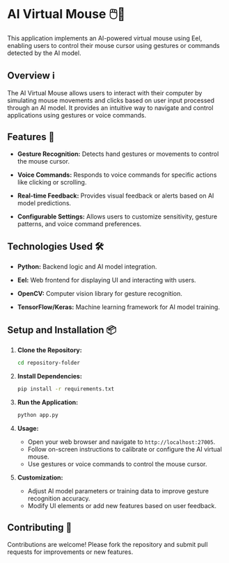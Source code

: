 # AI Virtual Mouse 🖱️🧠

This application implements an AI-powered virtual mouse using Eel, enabling users to control their mouse cursor using gestures or commands detected by the AI model.

## Overview ℹ️

The AI Virtual Mouse allows users to interact with their computer by simulating mouse movements and clicks based on user input processed through an AI model. It provides an intuitive way to navigate and control applications using gestures or voice commands.

## Features 🚀

- **Gesture Recognition:** Detects hand gestures or movements to control the mouse cursor.
  
- **Voice Commands:** Responds to voice commands for specific actions like clicking or scrolling.
  
- **Real-time Feedback:** Provides visual feedback or alerts based on AI model predictions.
  
- **Configurable Settings:** Allows users to customize sensitivity, gesture patterns, and voice command preferences.

## Technologies Used 🛠️

- **Python:** Backend logic and AI model integration.
  
- **Eel:** Web frontend for displaying UI and interacting with users.
  
- **OpenCV:** Computer vision library for gesture recognition.
  
- **TensorFlow/Keras:** Machine learning framework for AI model training.

## Setup and Installation 📦

1. **Clone the Repository:**
   ```bash
   cd repository-folder
   ```

2. **Install Dependencies:**
   ```bash
   pip install -r requirements.txt
   ```

3. **Run the Application:**
   ```bash
   python app.py
   ```

4. **Usage:**
   - Open your web browser and navigate to `http://localhost:27005`.
   - Follow on-screen instructions to calibrate or configure the AI virtual mouse.
   - Use gestures or voice commands to control the mouse cursor.

5. **Customization:**
   - Adjust AI model parameters or training data to improve gesture recognition accuracy.
   - Modify UI elements or add new features based on user feedback.

## Contributing 🤝

Contributions are welcome! Please fork the repository and submit pull requests for improvements or new features.
